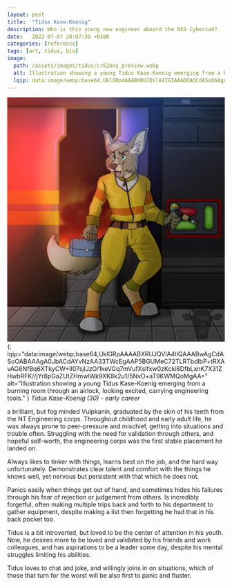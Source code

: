 ```yaml
---
layout: post
title:  "Tidus Kase-Koenig"
description: Who is this young new engineer aboard the NSS Cyberiad?
date:   2022-07-07 20:07:39 +0100
categories: [reference]
tags: [art, tidus, bio]
image:
  path: /assets/images/tidus/crE2Aoa_preview.webp
  alt: Illustration showing a young Tidus Kase-Koenig emerging from a burning room through an airlock, looking excited, carrying engineering tools.
  lqip: data:image/webp;base64,UklGRm4AAABXRUJQVlA4IGIAAADQAQCdASoQAAgAAgA0JbACdADdE5S8AAD+7S8IQYV5OswH+Z9i/q6uSW4+KMlYw6fdsitCsVjnfsnvR1cLTR2okRBpnkyOeyvww6Plu9RyH9K7hIwJ/4xKxhSP9ILKInwAAA==
---
```

![Art](/assets/images/tidus/crE2Aoa.webp){: lqip="data:image/webp;base64,UklGRpAAAABXRUJQVlA4IIQAAABwAgCdASoOABAAAgA0JbACdAYvNzAA33TWcEgAAP5BGUMeC72TLRTbdlbP+tRXAvAG6NfBq6XTkyCW+II07sjlJzO/1keVGq7mVufXslfxw0zKcki8DfbLxnK7X31ZHwbRFK//jYr8pGaZUtZHmwlWk9XK8k2u1/5NvD+aT9KWMQoMgAA=" alt="Illustration showing a young Tidus Kase-Koenig emerging from a burning room through an airlock, looking excited, carrying engineering tools." }
_Tidus Kase-Koenig (30) - early career_

a brilliant, but fog minded Vulpkanin, graduated by the skin of his teeth from the NT Engineering corps. Throughout childhood and early adult life, he was always prone to peer-pressure and mischief, getting into situations and trouble often. Struggling with the need for validation through others, and hopeful self-worth, the engineering corps was the first stable placement he landed on.

Always likes to tinker with things, learns best on the job, and the hard way unfortunately. Demonstrates clear talent and comfort with the things he knows well, yet nervous but persistent with that which he does not.

Panics easily when things get out of hand, and sometimes hides his failures through his fear of rejection or judgement from others. Is incredibly forgetful, often making multiple trips back and forth to his department to gather equipment, despite making a list then forgetting he had that in his back pocket too.

Tidus is a bit introverted, but loved to be the center of attention in his youth. Now, he desires more to be loved and validated by his friends and work colleagues, and has aspirations to be a leader some day, despite his mental struggles limiting his abilities.

Tidus loves to chat and joke, and willingly joins in on situations, which of those that turn for the worst will be also first to panic and fluster.
